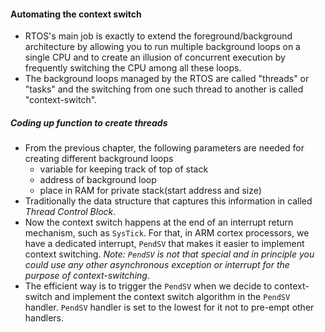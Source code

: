 #### Automating the context switch
- RTOS's main job is exactly to extend the foreground/background architecture by allowing you to run multiple background loops on a single CPU and to create an illusion of concurrent execution by frequently switching the CPU among all these loops.
- The background loops managed by the RTOS are called "threads" or "tasks" and the switching from one such thread to another is called "context-switch".

##### Coding up function to create threads
- From the previous chapter, the following parameters are needed for creating different background loops
	- variable for keeping track of top of stack
	- address of background loop
	- place in RAM for private stack(start address and size)
- Traditionally the data structure that captures this information in called *Thread Control Block*.
- Now the context switch happens at the end of an interrupt return mechanism, such as `SysTick`. For that, in ARM cortex processors, we have a dedicated interrupt, `PendSV` that makes it easier to implement context switching. *Note: `PendSV` is not that special and in principle you could use any other asynchronous exception or interrupt for the purpose of context-switching.*
- The efficient way is to trigger the `PendSV`  when we decide to context-switch and implement the context switch algorithm in the `PendSV` handler. `PendSV` handler is set to the lowest for it not to pre-empt other handlers.